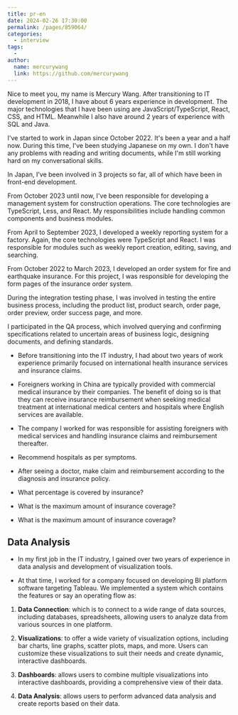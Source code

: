 ```yaml
---
title: pr-en
date: 2024-02-26 17:30:00
permalink: /pages/859064/
categories:
  - interview
tags:
  -
author:
  name: mercurywang
  link: https://github.com/mercurywang
---
```


Nice to meet you, my name is Mercury Wang. After transitioning to IT development in 2018, I have about 6 years experience in development. The major technologies that I have been using are JavaScript/TypeScript, React, CSS, and HTML. Meanwhile I also have around 2 years of experience with SQL and Java.

I've started to work in Japan since October 2022. It's been a year and a half now. During this time, I've been studying Japanese on my own. I don't have any problems with reading and writing documents, while I'm still working hard on my conversational skills.

In Japan, I've been involved in 3 projects so far, all of which have been in front-end development.

From October 2023 until now, I've been responsible for developing a management system for construction operations. The core technologies are TypeScript, Less, and React. My responsibilities include handling common components and business modules.

From April to September 2023, I developed a weekly reporting system for a factory. Again, the core technologies were TypeScript and React. I was responsible for modules such as weekly report creation, editing, saving, and searching.

From October 2022 to March 2023, I developed an order system for fire and earthquake insurance. For this project, I was responsible for developing the form pages of the insurance order system.

During the integration testing phase, I was involved in testing the entire business process, including the product list, product search, order page, order preview, order success page, and more.

I participated in the QA process, which involved querying and confirming specifications related to uncertain areas of business logic, designing documents, and defining standards.

- Before transitioning into the IT industry, I had about two years of work experience primarily focused on international health insurance services and insurance claims.

- Foreigners working in China are typically provided with commercial medical insurance by their companies. The benefit of doing so is that they can receive insurance reimbursement when seeking medical treatment at international medical centers and hospitals where English services are available.

- The company I worked for was responsible for assisting foreigners with medical services and handling insurance claims and reimbursement thereafter.

- Recommend hospitals as per symptoms.
- After seeing a doctor, make claim and reimbursement according to the diagnosis and insurance policy.
- What percentage is covered by insurance?
- What is the maximum amount of insurance coverage?
- What is the maximum amount of insurance coverage?

## Data Analysis

- In my first job in the IT industry, I gained over two years of experience in data analysis and development of visualization tools.

- At that time, I worked for a company focused on developing BI platform software targeting Tableau. We implemented a system which contains the features or say an operating flow as:

1. **Data Connection**: which is to connect to a wide range of data sources, including databases, spreadsheets, allowing users to analyze data from various sources in one platform.

2. **Visualizations**: to offer a wide variety of visualization options, including bar charts, line graphs, scatter plots, maps, and more. Users can customize these visualizations to suit their needs and create dynamic, interactive dashboards.

3. **Dashboards**: allows users to combine multiple visualizations into interactive dashboards, providing a comprehensive view of their data.

4. **Data Analysis**: allows users to perform advanced data analysis and create reports based on their data.
